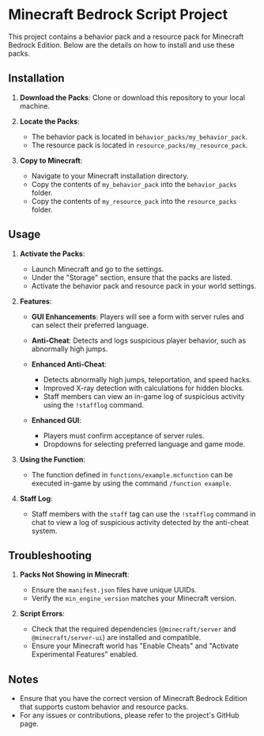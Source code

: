 # Minecraft Bedrock Script Project

This project contains a behavior pack and a resource pack for Minecraft Bedrock Edition. Below are the details on how to install and use these packs.

## Installation

1. **Download the Packs**: Clone or download this repository to your local machine.

2. **Locate the Packs**:
   - The behavior pack is located in `behavior_packs/my_behavior_pack`.
   - The resource pack is located in `resource_packs/my_resource_pack`.

3. **Copy to Minecraft**:
   - Navigate to your Minecraft installation directory.
   - Copy the contents of `my_behavior_pack` into the `behavior_packs` folder.
   - Copy the contents of `my_resource_pack` into the `resource_packs` folder.

## Usage

1. **Activate the Packs**:
   - Launch Minecraft and go to the settings.
   - Under the "Storage" section, ensure that the packs are listed.
   - Activate the behavior pack and resource pack in your world settings.

2. **Features**:
   - **GUI Enhancements**: Players will see a form with server rules and can select their preferred language.
   - **Anti-Cheat**: Detects and logs suspicious player behavior, such as abnormally high jumps.
   - **Enhanced Anti-Cheat**:
     - Detects abnormally high jumps, teleportation, and speed hacks.
     - Improved X-ray detection with calculations for hidden blocks.
     - Staff members can view an in-game log of suspicious activity using the `!stafflog` command.

   - **Enhanced GUI**:
     - Players must confirm acceptance of server rules.
     - Dropdowns for selecting preferred language and game mode.

3. **Using the Function**:
   - The function defined in `functions/example.mcfunction` can be executed in-game by using the command `/function example`.

3. **Staff Log**:
   - Staff members with the `staff` tag can use the `!stafflog` command in chat to view a log of suspicious activity detected by the anti-cheat system.

## Troubleshooting

1. **Packs Not Showing in Minecraft**:
   - Ensure the `manifest.json` files have unique UUIDs.
   - Verify the `min_engine_version` matches your Minecraft version.

2. **Script Errors**:
   - Check that the required dependencies (`@minecraft/server` and `@minecraft/server-ui`) are installed and compatible.
   - Ensure your Minecraft world has "Enable Cheats" and "Activate Experimental Features" enabled.

## Notes

- Ensure that you have the correct version of Minecraft Bedrock Edition that supports custom behavior and resource packs.
- For any issues or contributions, please refer to the project's GitHub page.